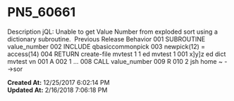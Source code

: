 # PN5_60661

Description jQL: Unable to get Value Number from exploded sort using a dictionary subroutine.  Previous Release Behavior 001 SUBROUTINE value_number 002 INCLUDE qbasiccommonpick 003 newpick(12) = access(14) 004 RETURN create-file mvtest 1 1 ed mvtest 1 001 x]y]z ed dict mvtest vn 001 A 002 1 ... 008 CALL value_number 009 R 010 2 jsh home ~ --&gt;sor  

**Created At:** 12/25/2017 6:02:14 PM  
**Updated At:** 2/16/2018 7:06:18 PM  

